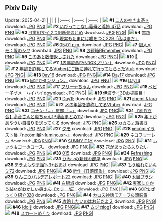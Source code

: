 ## Pixiv Daily
Update: 2025-04-21
|      |      |      |
| :----: | :----: | :----: |
|![](https://pixiv.microyu.workers.dev/c/240x480/img-master/img/2025/04/19/21/52/08/129481630_p0_master1200.jpg) **#1** [二人の神さま憑き](https://www.pixiv.net/artworks/129481630) download: [JPG](https://pixiv.microyu.workers.dev/img-original/img/2025/04/19/21/52/08/129481630_p0.jpg) [PNG](https://pixiv.microyu.workers.dev/img-original/img/2025/04/19/21/52/08/129481630_p0.png)|![](https://pixiv.microyu.workers.dev/c/240x480/img-master/img/2025/04/19/06/54/36/129457612_p0_master1200.jpg) **#2** [いびってこない義母と義姉 47話](https://www.pixiv.net/artworks/129457612) download: [JPG](https://pixiv.microyu.workers.dev/img-original/img/2025/04/19/06/54/36/129457612_p0.jpg) [PNG](https://pixiv.microyu.workers.dev/img-original/img/2025/04/19/06/54/36/129457612_p0.png)|![](https://pixiv.microyu.workers.dev/c/240x480/img-master/img/2025/04/20/15/39/50/129508967_p0_master1200.jpg) **#3** [日常組マイクラ明晰夢まとめ](https://www.pixiv.net/artworks/129508967) download: [JPG](https://pixiv.microyu.workers.dev/img-original/img/2025/04/20/15/39/50/129508967_p0.jpg) [PNG](https://pixiv.microyu.workers.dev/img-original/img/2025/04/20/15/39/50/129508967_p0.png)|
|![](https://pixiv.microyu.workers.dev/c/240x480/img-master/img/2025/04/19/22/27/09/129483138_p0_master1200.jpg) **#4** [無題](https://www.pixiv.net/artworks/129483138) download: [JPG](https://pixiv.microyu.workers.dev/img-original/img/2025/04/19/22/27/09/129483138_p0.jpg) [PNG](https://pixiv.microyu.workers.dev/img-original/img/2025/04/19/22/27/09/129483138_p0.png)|![](https://pixiv.microyu.workers.dev/c/240x480/img-master/img/2025/04/20/18/00/22/129513421_p0_master1200.jpg) **#5** [現実もたまには嘘をつく229「私はまだ」](https://www.pixiv.net/artworks/129513421) download: [JPG](https://pixiv.microyu.workers.dev/img-original/img/2025/04/20/18/00/22/129513421_p0.jpg) [PNG](https://pixiv.microyu.workers.dev/img-original/img/2025/04/20/18/00/22/129513421_p0.png)|![](https://pixiv.microyu.workers.dev/c/240x480/img-master/img/2025/04/19/00/01/09/129448691_p0_master1200.jpg) **#6** [05:01 p.m.](https://www.pixiv.net/artworks/129448691) download: [JPG](https://pixiv.microyu.workers.dev/img-original/img/2025/04/19/00/01/09/129448691_p0.jpg) [PNG](https://pixiv.microyu.workers.dev/img-original/img/2025/04/19/00/01/09/129448691_p0.png)|
|![](https://pixiv.microyu.workers.dev/c/240x480/img-master/img/2025/04/19/06/00/08/129456806_p0_master1200.jpg) **#7** [個人メモ：服のシワ](https://www.pixiv.net/artworks/129456806) download: [JPG](https://pixiv.microyu.workers.dev/img-original/img/2025/04/19/06/00/08/129456806_p0.jpg) [PNG](https://pixiv.microyu.workers.dev/img-original/img/2025/04/19/06/00/08/129456806_p0.png)|![](https://pixiv.microyu.workers.dev/c/240x480/img-master/img/2025/04/19/21/43/38/129481288_p0_master1200.jpg) **#8** [お題箱REmember](https://www.pixiv.net/artworks/129481288) download: [JPG](https://pixiv.microyu.workers.dev/img-original/img/2025/04/19/21/43/38/129481288_p0.jpg) [PNG](https://pixiv.microyu.workers.dev/img-original/img/2025/04/19/21/43/38/129481288_p0.png)|![](https://pixiv.microyu.workers.dev/c/240x480/img-master/img/2025/04/20/00/05/01/129487672_p0_master1200.jpg) **#9** [このあと数倍返しされた](https://www.pixiv.net/artworks/129487672) download: [JPG](https://pixiv.microyu.workers.dev/img-original/img/2025/04/20/00/05/01/129487672_p0.jpg) [PNG](https://pixiv.microyu.workers.dev/img-original/img/2025/04/20/00/05/01/129487672_p0.png)|
|![](https://pixiv.microyu.workers.dev/c/240x480/img-master/img/2025/04/19/00/00/32/129448551_p0_master1200.jpg) **#10** [🌿](https://www.pixiv.net/artworks/129448551) download: [JPG](https://pixiv.microyu.workers.dev/img-original/img/2025/04/19/00/00/32/129448551_p0.jpg) [PNG](https://pixiv.microyu.workers.dev/img-original/img/2025/04/19/00/00/32/129448551_p0.png)|![](https://pixiv.microyu.workers.dev/c/240x480/img-master/img/2025/04/19/00/00/25/129448505_p0_master1200.jpg) **#11** [1周年記念FANBOXプリント](https://www.pixiv.net/artworks/129448505) download: [JPG](https://pixiv.microyu.workers.dev/img-original/img/2025/04/19/00/00/25/129448505_p0.jpg) [PNG](https://pixiv.microyu.workers.dev/img-original/img/2025/04/19/00/00/25/129448505_p0.png)|![](https://pixiv.microyu.workers.dev/c/240x480/img-master/img/2025/04/19/21/02/25/129479591_p0_master1200.jpg) **#12** [年齢を詐称してるVtuberにご飯に連れて行ってもらったVtub](https://www.pixiv.net/artworks/129479591) download: [JPG](https://pixiv.microyu.workers.dev/img-original/img/2025/04/19/21/02/25/129479591_p0.jpg) [PNG](https://pixiv.microyu.workers.dev/img-original/img/2025/04/19/21/02/25/129479591_p0.png)|
|![](https://pixiv.microyu.workers.dev/c/240x480/img-master/img/2025/04/19/01/05/00/129451356_p0_master1200.jpg) **#13** [Day16](https://www.pixiv.net/artworks/129451356) download: [JPG](https://pixiv.microyu.workers.dev/img-original/img/2025/04/19/01/05/00/129451356_p0.jpg) [PNG](https://pixiv.microyu.workers.dev/img-original/img/2025/04/19/01/05/00/129451356_p0.png)|![](https://pixiv.microyu.workers.dev/c/240x480/img-master/img/2025/04/20/01/06/29/129490010_p0_master1200.jpg) **#14** [Day17](https://www.pixiv.net/artworks/129490010) download: [JPG](https://pixiv.microyu.workers.dev/img-original/img/2025/04/20/01/06/29/129490010_p0.jpg) [PNG](https://pixiv.microyu.workers.dev/img-original/img/2025/04/20/01/06/29/129490010_p0.png)|![](https://pixiv.microyu.workers.dev/c/240x480/img-master/img/2025/04/19/10/47/23/129461894_p0_master1200.jpg) **#15** [自宅がダンジョン。](https://www.pixiv.net/artworks/129461894) download: [JPG](https://pixiv.microyu.workers.dev/img-original/img/2025/04/19/10/47/23/129461894_p0.jpg) [PNG](https://pixiv.microyu.workers.dev/img-original/img/2025/04/19/10/47/23/129461894_p0.png)|
|![](https://pixiv.microyu.workers.dev/c/240x480/img-master/img/2025/04/19/01/02/18/129451275_p0_master1200.jpg) **#16** [Day14](https://www.pixiv.net/artworks/129451275) download: [JPG](https://pixiv.microyu.workers.dev/img-original/img/2025/04/19/01/02/18/129451275_p0.jpg) [PNG](https://pixiv.microyu.workers.dev/img-original/img/2025/04/19/01/02/18/129451275_p0.png)|![](https://pixiv.microyu.workers.dev/c/240x480/img-master/img/2025/04/20/00/00/06/129487021_p0_master1200.jpg) **#17** [フリーナちゃん](https://www.pixiv.net/artworks/129487021) download: [JPG](https://pixiv.microyu.workers.dev/img-original/img/2025/04/20/00/00/06/129487021_p0.jpg) [PNG](https://pixiv.microyu.workers.dev/img-original/img/2025/04/20/00/00/06/129487021_p0.png)|![](https://pixiv.microyu.workers.dev/c/240x480/img-master/img/2025/04/19/00/23/04/129449799_p0_master1200.jpg) **#18** [ベビー子ザメ　ハイハイ](https://www.pixiv.net/artworks/129449799) download: [JPG](https://pixiv.microyu.workers.dev/img-original/img/2025/04/19/00/23/04/129449799_p0.jpg) [PNG](https://pixiv.microyu.workers.dev/img-original/img/2025/04/19/00/23/04/129449799_p0.png)|
|![](https://pixiv.microyu.workers.dev/c/240x480/img-master/img/2025/04/19/19/25/50/129475761_p0_master1200.jpg) **#19** [伊波ライ3Dお披露目！](https://www.pixiv.net/artworks/129475761) download: [JPG](https://pixiv.microyu.workers.dev/img-original/img/2025/04/19/19/25/50/129475761_p0.jpg) [PNG](https://pixiv.microyu.workers.dev/img-original/img/2025/04/19/19/25/50/129475761_p0.png)|![](https://pixiv.microyu.workers.dev/c/240x480/img-master/img/2025/04/19/01/03/26/129451304_p0_master1200.jpg) **#20** [Day15](https://www.pixiv.net/artworks/129451304) download: [JPG](https://pixiv.microyu.workers.dev/img-original/img/2025/04/19/01/03/26/129451304_p0.jpg) [PNG](https://pixiv.microyu.workers.dev/img-original/img/2025/04/19/01/03/26/129451304_p0.png)|![](https://pixiv.microyu.workers.dev/c/240x480/img-master/img/2025/04/19/09/10/08/129460057_p0_master1200.jpg) **#21** [phemi & lara](https://www.pixiv.net/artworks/129460057) download: [JPG](https://pixiv.microyu.workers.dev/img-original/img/2025/04/19/09/10/08/129460057_p0.jpg) [PNG](https://pixiv.microyu.workers.dev/img-original/img/2025/04/19/09/10/08/129460057_p0.png)|
|![](https://pixiv.microyu.workers.dev/c/240x480/img-master/img/2025/04/20/21/01/50/129520899_p0_master1200.jpg) **#22** [〆の年齢を詐称してるVtuber](https://www.pixiv.net/artworks/129520899) download: [JPG](https://pixiv.microyu.workers.dev/img-original/img/2025/04/20/21/01/50/129520899_p0.jpg) [PNG](https://pixiv.microyu.workers.dev/img-original/img/2025/04/20/21/01/50/129520899_p0.png)|![](https://pixiv.microyu.workers.dev/c/240x480/img-master/img/2025/04/19/17/26/45/129471736_p0_master1200.jpg) **#23** [コナン「…」服部「…」](https://www.pixiv.net/artworks/129471736) download: [JPG](https://pixiv.microyu.workers.dev/img-original/img/2025/04/19/17/26/45/129471736_p0.jpg) [PNG](https://pixiv.microyu.workers.dev/img-original/img/2025/04/19/17/26/45/129471736_p0.png)|![](https://pixiv.microyu.workers.dev/c/240x480/img-master/img/2025/04/19/00/00/51/129448638_p0_master1200.jpg) **#24** [【創作百合】高音さんと嵐ちゃん1P漫画まとめ117](https://www.pixiv.net/artworks/129448638) download: [JPG](https://pixiv.microyu.workers.dev/img-original/img/2025/04/19/00/00/51/129448638_p0.jpg) [PNG](https://pixiv.microyu.workers.dev/img-original/img/2025/04/19/00/00/51/129448638_p0.png)|
|![](https://pixiv.microyu.workers.dev/c/240x480/img-master/img/2025/04/19/12/14/57/129464025_p0_master1200.jpg) **#25** [年下があやうい自撮りを送ってくる](https://www.pixiv.net/artworks/129464025) download: [JPG](https://pixiv.microyu.workers.dev/img-original/img/2025/04/19/12/14/57/129464025_p0.jpg) [PNG](https://pixiv.microyu.workers.dev/img-original/img/2025/04/19/12/14/57/129464025_p0.png)|![](https://pixiv.microyu.workers.dev/c/240x480/img-master/img/2025/04/20/03/08/11/129493062_p0_master1200.jpg) **#26** [カカちよ落書き](https://www.pixiv.net/artworks/129493062) download: [JPG](https://pixiv.microyu.workers.dev/img-original/img/2025/04/20/03/08/11/129493062_p0.jpg) [PNG](https://pixiv.microyu.workers.dev/img-original/img/2025/04/20/03/08/11/129493062_p0.png)|![](https://pixiv.microyu.workers.dev/c/240x480/img-master/img/2025/04/19/12/51/57/129464890_p0_master1200.jpg) **#27** [クモ](https://www.pixiv.net/artworks/129464890) download: [JPG](https://pixiv.microyu.workers.dev/img-original/img/2025/04/19/12/51/57/129464890_p0.jpg) [PNG](https://pixiv.microyu.workers.dev/img-original/img/2025/04/19/12/51/57/129464890_p0.png)|
|![](https://pixiv.microyu.workers.dev/c/240x480/img-master/img/2025/04/20/00/00/15/129487122_p0_master1200.jpg) **#28** [necömiイラスト展『necömi展～luminous～』](https://www.pixiv.net/artworks/129487122) download: [JPG](https://pixiv.microyu.workers.dev/img-original/img/2025/04/20/00/00/15/129487122_p0.jpg) [PNG](https://pixiv.microyu.workers.dev/img-original/img/2025/04/20/00/00/15/129487122_p0.png)|![](https://pixiv.microyu.workers.dev/c/240x480/img-master/img/2025/04/20/00/00/04/129486995_p0_master1200.jpg) **#29** [ネコフリーレン](https://www.pixiv.net/artworks/129486995) download: [JPG](https://pixiv.microyu.workers.dev/img-original/img/2025/04/20/00/00/04/129486995_p0.jpg) [PNG](https://pixiv.microyu.workers.dev/img-original/img/2025/04/20/00/00/04/129486995_p0.png)|![](https://pixiv.microyu.workers.dev/c/240x480/img-master/img/2025/04/19/00/02/04/129448807_p0_master1200.jpg) **#30** [SUNNY DAY](https://www.pixiv.net/artworks/129448807) download: [JPG](https://pixiv.microyu.workers.dev/img-original/img/2025/04/19/00/02/04/129448807_p0.jpg) [PNG](https://pixiv.microyu.workers.dev/img-original/img/2025/04/19/00/02/04/129448807_p0.png)|
|![](https://pixiv.microyu.workers.dev/c/240x480/img-master/img/2025/04/19/16/07/36/129469611_p0_master1200.jpg) **#31** [レッツ＆ゴーのコース。](https://www.pixiv.net/artworks/129469611) download: [JPG](https://pixiv.microyu.workers.dev/img-original/img/2025/04/19/16/07/36/129469611_p0.jpg) [PNG](https://pixiv.microyu.workers.dev/img-original/img/2025/04/19/16/07/36/129469611_p0.png)|![](https://pixiv.microyu.workers.dev/c/240x480/img-master/img/2025/04/20/19/11/58/129516233_p0_master1200.jpg) **#32** [穴があったら入りたい](https://www.pixiv.net/artworks/129516233) download: [JPG](https://pixiv.microyu.workers.dev/img-original/img/2025/04/20/19/11/58/129516233_p0.jpg) [PNG](https://pixiv.microyu.workers.dev/img-original/img/2025/04/20/19/11/58/129516233_p0.png)|![](https://pixiv.microyu.workers.dev/c/240x480/img-master/img/2025/04/19/00/00/12/129448409_p0_master1200.jpg) **#33** [015](https://www.pixiv.net/artworks/129448409) download: [JPG](https://pixiv.microyu.workers.dev/img-original/img/2025/04/19/00/00/12/129448409_p0.jpg) [PNG](https://pixiv.microyu.workers.dev/img-original/img/2025/04/19/00/00/12/129448409_p0.png)|
|![](https://pixiv.microyu.workers.dev/c/240x480/img-master/img/2025/04/20/11/01/29/129490312_p0_master1200.jpg) **#34** [Refreshing](https://www.pixiv.net/artworks/129490312) download: [JPG](https://pixiv.microyu.workers.dev/img-original/img/2025/04/20/11/01/29/129490312_p0.jpg) [PNG](https://pixiv.microyu.workers.dev/img-original/img/2025/04/20/11/01/29/129490312_p0.png)|![](https://pixiv.microyu.workers.dev/c/240x480/img-master/img/2025/04/19/21/10/04/129479892_p0_master1200.jpg) **#35** [ひみつの新緑の部屋](https://www.pixiv.net/artworks/129479892) download: [JPG](https://pixiv.microyu.workers.dev/img-original/img/2025/04/19/21/10/04/129479892_p0.jpg) [PNG](https://pixiv.microyu.workers.dev/img-original/img/2025/04/19/21/10/04/129479892_p0.png)|![](https://pixiv.microyu.workers.dev/c/240x480/img-master/img/2025/04/19/07/29/46/129449944_p0_master1200.jpg) **#36** [テラよもやま話1~3+おまけ](https://www.pixiv.net/artworks/129449944) download: [JPG](https://pixiv.microyu.workers.dev/img-original/img/2025/04/19/07/29/46/129449944_p0.jpg) [PNG](https://pixiv.microyu.workers.dev/img-original/img/2025/04/19/07/29/46/129449944_p0.png)|
|![](https://pixiv.microyu.workers.dev/c/240x480/img-master/img/2025/04/19/14/57/52/129467898_p0_master1200.jpg) **#37** [もう触れないキミ72](https://www.pixiv.net/artworks/129467898) download: [JPG](https://pixiv.microyu.workers.dev/img-original/img/2025/04/19/14/57/52/129467898_p0.jpg) [PNG](https://pixiv.microyu.workers.dev/img-original/img/2025/04/19/14/57/52/129467898_p0.png)|![](https://pixiv.microyu.workers.dev/c/240x480/img-master/img/2025/04/19/01/32/42/129452240_p0_master1200.jpg) **#38** [新作《日落印象》](https://www.pixiv.net/artworks/129452240) download: [JPG](https://pixiv.microyu.workers.dev/img-original/img/2025/04/19/01/32/42/129452240_p0.jpg) [PNG](https://pixiv.microyu.workers.dev/img-original/img/2025/04/19/01/32/42/129452240_p0.png)|![](https://pixiv.microyu.workers.dev/c/240x480/img-master/img/2025/04/19/14/41/01/129467530_p0_master1200.jpg) **#39** [りんごのパルデアレポート22](https://www.pixiv.net/artworks/129467530) download: [JPG](https://pixiv.microyu.workers.dev/img-original/img/2025/04/19/14/41/01/129467530_p0.jpg) [PNG](https://pixiv.microyu.workers.dev/img-original/img/2025/04/19/14/41/01/129467530_p0.png)|
|![](https://pixiv.microyu.workers.dev/c/240x480/img-master/img/2025/04/19/20/13/09/129477601_p0_master1200.jpg) **#40** [木目ブラシ](https://www.pixiv.net/artworks/129477601) download: [JPG](https://pixiv.microyu.workers.dev/img-original/img/2025/04/19/20/13/09/129477601_p0.jpg) [PNG](https://pixiv.microyu.workers.dev/img-original/img/2025/04/19/20/13/09/129477601_p0.png)|![](https://pixiv.microyu.workers.dev/c/240x480/img-master/img/2025/04/20/16/50/51/129511066_p0_master1200.jpg) **#41** [白银城](https://www.pixiv.net/artworks/129511066) download: [JPG](https://pixiv.microyu.workers.dev/img-original/img/2025/04/20/16/50/51/129511066_p0.jpg) [PNG](https://pixiv.microyu.workers.dev/img-original/img/2025/04/20/16/50/51/129511066_p0.png)|![](https://pixiv.microyu.workers.dev/c/240x480/img-master/img/2025/04/19/00/02/53/129448879_p0_master1200.jpg) **#42** [実家に向かう装いがおかしい奥さん【カラー版】](https://www.pixiv.net/artworks/129448879) download: [JPG](https://pixiv.microyu.workers.dev/img-original/img/2025/04/19/00/02/53/129448879_p0.jpg) [PNG](https://pixiv.microyu.workers.dev/img-original/img/2025/04/19/00/02/53/129448879_p0.png)|
|![](https://pixiv.microyu.workers.dev/c/240x480/img-master/img/2025/04/19/21/00/16/129479400_p0_master1200.jpg) **#43** [SCPをざっくり紹介328](https://www.pixiv.net/artworks/129479400) download: [JPG](https://pixiv.microyu.workers.dev/img-original/img/2025/04/19/21/00/16/129479400_p0.jpg) [PNG](https://pixiv.microyu.workers.dev/img-original/img/2025/04/19/21/00/16/129479400_p0.png)|![](https://pixiv.microyu.workers.dev/c/240x480/img-master/img/2025/04/19/19/55/47/129476763_p0_master1200.jpg) **#44** [カロス神話モチーフの頭装備](https://www.pixiv.net/artworks/129476763) download: [JPG](https://pixiv.microyu.workers.dev/img-original/img/2025/04/19/19/55/47/129476763_p0.jpg) [PNG](https://pixiv.microyu.workers.dev/img-original/img/2025/04/19/19/55/47/129476763_p0.png)|![](https://pixiv.microyu.workers.dev/c/240x480/img-master/img/2025/04/20/13/52/06/129505853_p0_master1200.jpg) **#45** [攻略したいのはお前だよ２](https://www.pixiv.net/artworks/129505853) download: [JPG](https://pixiv.microyu.workers.dev/img-original/img/2025/04/20/13/52/06/129505853_p0.jpg) [PNG](https://pixiv.microyu.workers.dev/img-original/img/2025/04/20/13/52/06/129505853_p0.png)|
|![](https://pixiv.microyu.workers.dev/c/240x480/img-master/img/2025/04/19/21/01/16/129479541_p0_master1200.jpg) **#46** [Idol💖](https://www.pixiv.net/artworks/129479541) download: [JPG](https://pixiv.microyu.workers.dev/img-original/img/2025/04/19/21/01/16/129479541_p0.jpg) [PNG](https://pixiv.microyu.workers.dev/img-original/img/2025/04/19/21/01/16/129479541_p0.png)|![](https://pixiv.microyu.workers.dev/c/240x480/img-master/img/2025/04/20/16/03/30/129509633_p0_master1200.jpg) **#47** [ムジカlog1](https://www.pixiv.net/artworks/129509633) download: [JPG](https://pixiv.microyu.workers.dev/img-original/img/2025/04/20/16/03/30/129509633_p0.jpg) [PNG](https://pixiv.microyu.workers.dev/img-original/img/2025/04/20/16/03/30/129509633_p0.png)|![](https://pixiv.microyu.workers.dev/c/240x480/img-master/img/2025/04/20/00/00/14/129487111_p0_master1200.jpg) **#48** [スカートめくり](https://www.pixiv.net/artworks/129487111) download: [JPG](https://pixiv.microyu.workers.dev/img-original/img/2025/04/20/00/00/14/129487111_p0.jpg) [PNG](https://pixiv.microyu.workers.dev/img-original/img/2025/04/20/00/00/14/129487111_p0.png)|
